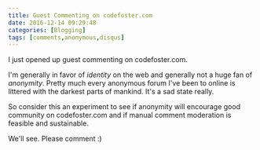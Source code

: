 ```yaml
---
title: Guest Commenting on codefoster.com
date: 2016-12-14 09:29:48
categories: [Blogging]
tags: [comments,anonymous,disqus]
---
```


I just opened up guest commenting on codefoster.com.

I&#39;m generally in favor of _identity_ on the web and generally not a huge fan of _anonymity_. Pretty much every anonymous forum I&#39;ve been to online is littered with the darkest parts of mankind. It&#39;s a sad state really.

So consider this an experiment to see if anonymity will encourage good community on codefoster.com and if manual comment moderation is feasible and sustainable.

We&#39;ll see. Please comment :)